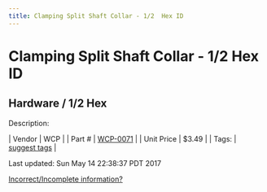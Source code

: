 ```yaml
---
title: Clamping Split Shaft Collar - 1/2  Hex ID
---
```


# Clamping Split Shaft Collar - 1/2  Hex ID
## Hardware / 1/2 Hex
Description: 	 

| Vendor | WCP | 
| Part # | [WCP-0071](http://www.wcproducts.net/WCP-0071) | 
| Unit Price | $3.49 | 
| Tags: | [suggest tags](https://docs.google.com/forms/d/e/1FAIpQLSeWyY8v3RgOty-MyWmh9U0iivNYN_molChYyS-0U-o-kOAv_g/viewform) | 

Last updated: Sun May 14 22:38:37 PDT 2017

 [Incorrect/Incomplete information?](https://docs.google.com/forms/d/e/1FAIpQLSeWyY8v3RgOty-MyWmh9U0iivNYN_molChYyS-0U-o-kOAv_g/viewform)